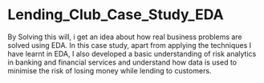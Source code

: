 # Lending_Club_Case_Study_EDA
By Solving this will, i get an idea about how real business problems are solved using EDA. In this case study, apart from applying the techniques I have learnt in EDA, I also developed a basic understanding of risk analytics in banking and financial services and understand how data is used to minimise the risk of losing money while lending to customers.
